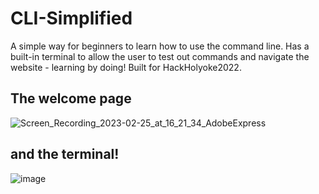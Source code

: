 # CLI-Simplified

A simple way for beginners to learn how to use the command line. Has a built-in terminal to allow the user to test out commands and navigate the website - learning by doing! Built for HackHolyoke2022. 

## The welcome page

![Screen_Recording_2023-02-25_at_16_21_34_AdobeExpress](https://user-images.githubusercontent.com/62463944/221380578-81a76219-352b-4ff4-b129-c9c062bf84de.gif)


## and the terminal!

![image](https://user-images.githubusercontent.com/62463944/221380824-b70e845b-bde0-4c0b-bf7e-e64d5dafa5c8.png)
